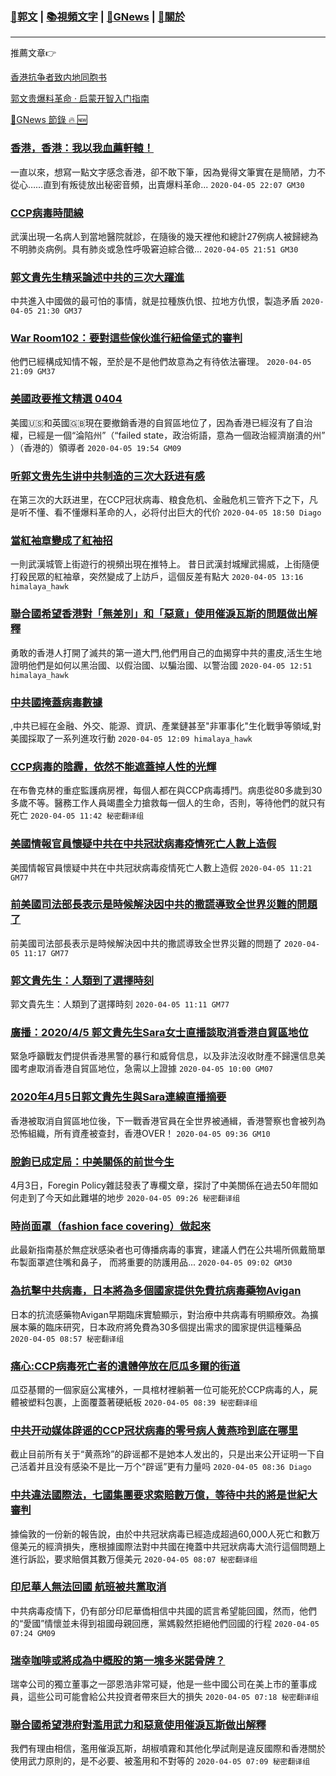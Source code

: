 ###  [:eagle:郭文](https://github.com/ourhimalayas/txt) | [:books:視頻文字](https://github.com/ourhimalayas/txt/blob/master/content/README.md) | [:newspaper:GNews](https://github.com/ourhimalayas/txt/blob/master/content/gnews/README.md) | [:pray:關於](https://github.com/ourhimalayas/home/tree/master/about)
---

推薦文章:point_right:

[香港抗争者致内地同胞书](https://github.com/ourhimalayas/news/blob/master/2019/08/a_letter_from_the_hong_kong_people.md)

[郭文贵爆料革命 · 启蒙开智入门指南](https://github.com/ourhimalayas/txt/issues/1)

[:newspaper:GNews 節錄 :fire: :new:](https://github.com/ourhimalayas/txt/blob/master/content/gnews/README.md) 



### [香港，香港：我以我血薦軒轅！](/content/gnews/1/README.md)

一直以來，想寫一點文字感念香港，卻不敢下筆，因為覺得文筆實在是簡陋，力不從心……直到有叛徒放出秘密音頻，出賣爆料革命...  `2020-04-05 22:07 GM30`

### [CCP病毒時間線](/content/gnews/2/README.md)

武漢出現一名病人到當地醫院就診，在隨後的幾天裡他和總計27例病人被歸總為不明肺炎病例。具有肺炎或急性呼吸窘迫綜合徵...  `2020-04-05 21:51 GM30`

### [郭文貴先生精采論述中共的三次大躍進](/content/gnews/3/README.md)

中共進入中國做的最可怕的事情，就是拉種族仇恨、拉地方仇恨，製造矛盾  `2020-04-05 21:30 GM37`

### [War Room102：要對這些傢伙進行紐倫堡式的審判](/content/gnews/4/README.md)

他們已經構成知情不報，至於是不是他們故意為之有待依法審理。  `2020-04-05 21:09 GM37`

### [美國政要推文精選 0404](/content/gnews/5/README.md)

美國🇺🇸和英國🇬🇧現在要撤銷香港的自貿區地位了，因為香港已經沒有了自治權，已經是一個“淪陷州”（“failed state，政治術語，意為一個政治經濟崩潰的州” ）（香港的）領導者  `2020-04-05 19:54 GM09`

### [听郭文贵先生讲中共制造的三次大跃进有感](/content/gnews/6/README.md)

在第三次的大跃进里，在CCP冠状病毒、粮食危机、金融危机三管齐下之下，凡是听不懂、看不懂爆料革命的人，必将付出巨大的代价  `2020-04-05 18:50 Diago`

### [當紅袖章變成了紅袖招](/content/gnews/7/README.md)

一則武漢城管上街遊行的視頻出現在推特上。 昔日武漢封城耀武揚威，上街隨便打殺民眾的紅袖章，突然變成了上訪戶，這個反差有點大  `2020-04-05 13:16 himalaya_hawk`

### [聯合國希望香港對「無差別」和「惡意」使用催淚瓦斯的問題做出解釋](/content/gnews/8/README.md)

勇敢的香港人打開了滅共的第一道大門,他們用自己的血揭穿中共的畫皮,活生生地證明他們是如何以黑治國、以假治國、以騙治國、以警治國  `2020-04-05 12:51 himalaya_hawk`

### [中共國掩蓋病毒數據](/content/gnews/9/README.md)

,中共已經在金融、外交、能源、資訊、產業鏈甚至"非軍事化"生化戰爭等領域,對美國採取了一系列進攻行動  `2020-04-05 12:09 himalaya_hawk`

### [CCP病毒的陰霾，依然不能遮蓋掉人性的光輝](/content/gnews/10/README.md)

在布魯克林的重症監護病房裡，每個人都在與CCP病毒搏鬥。病患從80多歲到30多歲不等。醫務工作人員竭盡全力搶救每一個人的生命，否則，等待他們的就只有死亡  `2020-04-05 11:42 秘密翻译组`

### [美國情報官員懷疑中共在中共冠狀病毒疫情死亡人數上造假](/content/gnews/11/README.md)

美國情報官員懷疑中共在中共冠狀病毒疫情死亡人數上造假  `2020-04-05 11:21 GM77`

### [前美國司法部長表示是時候解決因中共的撒謊導致全世界災難的問題了](/content/gnews/12/README.md)

前美國司法部長表示是時候解決因中共的撒謊導致全世界災難的問題了  `2020-04-05 11:17 GM77`

### [郭文貴先生：人類到了選擇時刻](/content/gnews/13/README.md)

郭文貴先生：人類到了選擇時刻  `2020-04-05 11:11 GM77`

### [廣播：2020/4/5 郭文貴先生Sara女士直播談取消香港自貿區地位](/content/gnews/14/README.md)

緊急呼籲戰友們提供香港黑警的暴行和威脅信息，以及非法沒收財產不歸還信息美國考慮取消香港自貿區地位，急需以上證據  `2020-04-05 10:00 GM07`

### [2020年4月5日郭文貴先生與Sara連線直播摘要](/content/gnews/15/README.md)

香港被取消自貿區地位後，下一戰香港官員在全世界被通緝，香港警察也會被列為恐怖組織，所有資產被查封，香港OVER！  `2020-04-05 09:36 GM10`

### [脫鉤已成定局：中美關係的前世今生](/content/gnews/16/README.md)

4月3日，Foregin Policy雜誌發表了專欄文章，探討了中美關係在過去50年間如何走到了今天如此難堪的地步  `2020-04-05 09:26 秘密翻译组`

### [時尚面罩（fashion face covering）做起來](/content/gnews/17/README.md)

此最新指南基於無症狀感染者也可傳播病毒的事實，建議人們在公共場所佩戴簡單布製面罩遮住嘴和鼻子， 而將重要的防護用品...  `2020-04-05 09:02 GM30`

### [為抗擊中共病毒，日本將為多個國家提供免費抗病毒藥物Avigan](/content/gnews/18/README.md)

日本的抗流感藥物Avigan早期臨床實驗顯示，對治療中共病毒有明顯療效。為擴展本藥的臨床研究，日本政府將免費為30多個提出需求的國家提供這種藥品  `2020-04-05 08:57 秘密翻译组`

### [痛心:CCP病毒死亡者的遺體停放在厄瓜多爾的街道](/content/gnews/19/README.md)

瓜亞基爾的一個家庭公寓樓外，一具棺材裡躺著一位可能死於CCP病毒的人，屍體被塑料包裹，上面覆蓋著硬紙板  `2020-04-05 08:39 秘密翻译组`

### [中共开动媒体辟谣的CCP冠状病毒的零号病人黄燕玲到底在哪里](/content/gnews/20/README.md)

截止目前所有关于“黄燕玲”的辟谣都不是她本人发出的，只是出来公开证明一下自己活着并且没有感染不是比一万个“辟谣”更有力量吗  `2020-04-05 08:36 Diago`

### [中共違法國際法，七國集團要求索賠數万億，等待中共的將是世紀大審判](/content/gnews/21/README.md)

據倫敦的一份新的報告說，由於中共冠狀病毒已經造成超過60,000人死亡和數万億美元的經濟損失，應根據國際法對中共國在掩蓋中共冠狀病毒大流行這個問題上進行訴訟，要求賠償其數万億美元  `2020-04-05 08:07 秘密翻译组`

### [印尼華人無法回國 航班被共黨取消](/content/gnews/22/README.md)

中共病毒疫情下，仍有部分印尼華僑相信中共國的謊言希望能回國，然而，他們的“愛國”情懷並未得到祖國母親回應，黨媽毅然拒絕他們回國的行程  `2020-04-05 07:24 GM09`

### [瑞幸咖啡或將成為中概股的第一塊多米諾骨牌？](/content/gnews/23/README.md)

瑞幸公司的獨立董事之一邵恩浩非常可疑，他是一些中國公司在美上市的董事成員，這些公司可能會給公共投資者帶來巨大的損失  `2020-04-05 07:18 秘密翻译组`

### [聯合國希望港府對濫用武力和惡意使用催淚瓦斯做出解釋](/content/gnews/24/README.md)

我們有理由相信，濫用催淚瓦斯，胡椒噴霧和其他化學試劑是違反國際和香港關於使用武力原則的，是不必要、被濫用和不對等的  `2020-04-05 07:09 秘密翻译组`

